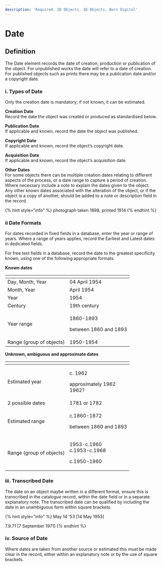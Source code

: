 ```yaml
---
description: 'Required: 2D Objects, 3D Objects, Born Digital'
---
```


# Date

## Definition

The Date element records the date of creation, production or publication of the object. For unpublished works the date will refer to a date of creation. For published objects such as prints there may be a publication date and/or a copyright date.

### i. Types of Date

Only the creation date is mandatory; if not known, it can be estimated.

**Creation Date**   
Record the date the object was created or produced as standardised below.

**Publication Date**  
If applicable and known, record the date the object was published.

**Copyright Date**  
If applicable and known, record the object’s copyright date.

**Acquisition Date**  
If applicable and known, record the object’s acquisition date.

**Other Dates**  
For some objects there can be multiple creation dates relating to different aspects of the process, or a date range to capture a period of creation. Where necessary include a note to explain the dates given to the object. Any other known dates associated with the alteration of the object, or if the object is a copy of another, should be added to a note or description field in the record. 

{% hint style="info" %}
photograph taken 1898, printed 1914
{% endhint %}

### ii Date Formats

For dates recorded in fixed fields in a database, enter the year or range of years. Where a range of years applies, record the Earliest and Latest dates in dedicated fields. 

For free text fields in a database, record the date to the greatest specificity known, using one of the following appropriate formats.

**Known dates**

<table>
  <thead>
    <tr>
      <th style="text-align:left"></th>
      <th style="text-align:left"></th>
    </tr>
  </thead>
  <tbody>
    <tr>
      <td style="text-align:left">Day, Month, Year</td>
      <td style="text-align:left">04 April 1954</td>
    </tr>
    <tr>
      <td style="text-align:left">Month, Year</td>
      <td style="text-align:left">April 1954</td>
    </tr>
    <tr>
      <td style="text-align:left">Year</td>
      <td style="text-align:left">1954</td>
    </tr>
    <tr>
      <td style="text-align:left">Century</td>
      <td style="text-align:left">19th century</td>
    </tr>
    <tr>
      <td style="text-align:left">Year range</td>
      <td style="text-align:left">
        <p>1860-1893</p>
        <p>between 1860 and 1893</p>
      </td>
    </tr>
    <tr>
      <td style="text-align:left">Range (group of objects)</td>
      <td style="text-align:left">1950-1954</td>
    </tr>
  </tbody>
</table>

**Unknown, ambiguous and approximate dates**

<table>
  <thead>
    <tr>
      <th style="text-align:left"></th>
      <th style="text-align:left"></th>
    </tr>
  </thead>
  <tbody>
    <tr>
      <td style="text-align:left">Estimated year</td>
      <td style="text-align:left">
        <p>c. 1962</p>
        <p>approximately 1962
          <br />1962?</p>
      </td>
    </tr>
    <tr>
      <td style="text-align:left">2 possible dates</td>
      <td style="text-align:left">1781 or 1782</td>
    </tr>
    <tr>
      <td style="text-align:left">Estimated range</td>
      <td style="text-align:left">
        <p>c.1860-1872</p>
        <p>between 1860 and 1893</p>
      </td>
    </tr>
    <tr>
      <td style="text-align:left">Range (group of objects)</td>
      <td style="text-align:left">
        <p>1953-c.1960<b><br /></b>c.1953-c.1968</p>
        <p>c.1950-1960</p>
      </td>
    </tr>
  </tbody>
</table>

### iii. Transcribed Date

The date on an object maybe written in a different format, ensure this is transcribed in the catalogue record, within the date field or in a separate explanatory note. The transcribed date can be qualified by including the date in an unambiguous form within square brackets.

{% hint style="info" %}
May 14 '53 \[14 May 1953\]

7.9.71 \[7 September 1971\]
{% endhint %}

### iv. Source of Date

Where dates are taken from another source or estimated this must be made clear in the record, either within an explanatory note or by the use of square brackets. 

